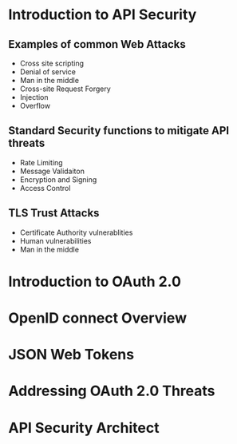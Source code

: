 # Introduction to API Security
## Examples of common Web Attacks
- Cross site scripting
- Denial of service
- Man in the middle
- Cross-site Request Forgery
- Injection
- Overflow
## Standard Security functions to mitigate API threats
- Rate Limiting
- Message Validaiton
- Encryption and Signing
- Access Control
## TLS Trust Attacks
- Certificate Authority vulnerablities
- Human vulnerabilities
- Man in the middle
# Introduction to OAuth 2.0
# OpenID connect Overview
# JSON Web Tokens
# Addressing OAuth 2.0 Threats
# API Security Architect

